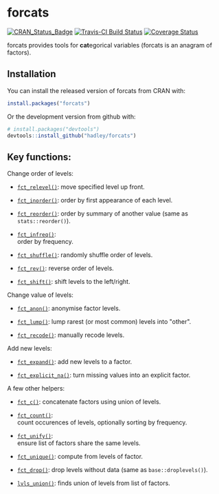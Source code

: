 # forcats

[![CRAN_Status_Badge](http://www.r-pkg.org/badges/version/forcats)](https://cran.r-project.org/package=forcats)
[![Travis-CI Build Status](https://travis-ci.org/hadley/forcats.svg?branch=master)](https://travis-ci.org/hadley/forcats)
[![Coverage Status](https://img.shields.io/codecov/c/github/hadley/forcats/master.svg)](https://codecov.io/github/hadley/forcats?branch=master)

forcats provides tools for **cat**egorical variables (forcats is an anagram of factors).

## Installation

You can install the released version of forcats from CRAN with:

```R
install.packages("forcats")
```

Or the development version from github with:

```R
# install.packages("devtools")
devtools::install_github("hadley/forcats")
```

## Key functions:

Change order of levels:

* [`fct_relevel()`](https://hadley.github.io/forcats/fct_relevel.html): 
  move specified level up front.

* [`fct_inorder()`](https://hadley.github.io/forcats/fct_inorder.html): 
  order by first appearance of each level.

* [`fct_reorder()`](https://hadley.github.io/forcats/fct_reorder.html): 
  order by summary of another value (same as `stats::reorder()`).

* [`fct_infreq()`](https://hadley.github.io/forcats/fct_inorder.html):  
  order by frequency.

* [`fct_shuffle()`](https://hadley.github.io/forcats/fct_shuffle.html): 
  randomly shuffle order of levels.

* [`fct_rev()`](https://hadley.github.io/forcats/fct_rev.html):
  reverse order of levels.

* [`fct_shift()`](https://hadley.github.io/forcats/fct_shift.html):
  shift levels to the left/right.

Change value of levels:

* [`fct_anon()`](https://hadley.github.io/forcats/fct_anon.html):
  anonymise factor levels.

* [`fct_lump()`](https://hadley.github.io/forcats/fct_lump.html): 
  lump rarest (or most common) levels into "other".

* [`fct_recode()`](https://hadley.github.io/forcats/fct_recode.html):
  manually recode levels.

Add new levels:

* [`fct_expand()`](https://hadley.github.io/forcats/fct_expand.html):
  add new levels to a factor.

* [`fct_explicit_na()`](https://hadley.github.io/forcats/fct_explicit_na.html): 
  turn missing values into an explicit factor.

A few other helpers:

* [`fct_c()`](https://hadley.github.io/forcats/fct_c.html):
  concatenate factors using union of levels.

* [`fct_count()`](https://hadley.github.io/forcats/fct_count.html):  
  count occurences of levels, optionally sorting by frequency.

* [`fct_unify()`](https://hadley.github.io/forcats/fct_unify.html):  
  ensure list of factors share the same levels.

* [`fct_unique()`](https://hadley.github.io/forcats/fct_unique.html): 
  compute from levels of factor.

* [`fct_drop()`](https://hadley.github.io/forcats/fct_drop.html):
  drop levels without data (same as `base::droplevels()`).

* [`lvls_union()`](https://hadley.github.io/forcats/lvls_union.html): 
  finds union of levels from list of factors.
